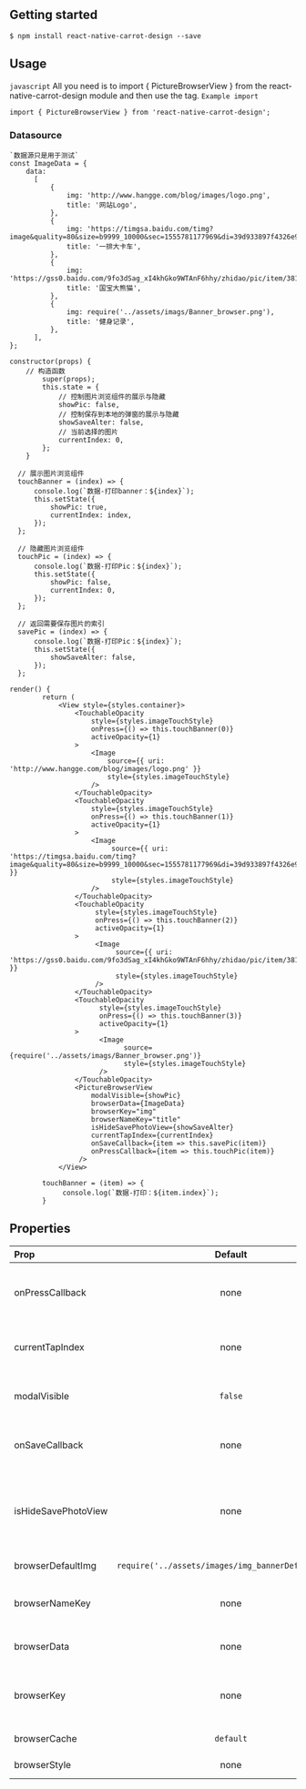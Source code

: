 ## Getting started

`$ npm install react-native-carrot-design --save`

## Usage
`javascript`
All you need is to import { PictureBrowserView } from the react-native-carrot-design module and then use the tag.
`Example import`

```
import { PictureBrowserView } from 'react-native-carrot-design';

```
### Datasource
```
`数据源只是用于测试`
const ImageData = {
    data:
      [
          {
              img: 'http://www.hangge.com/blog/images/logo.png',
              title: '网站Logo',
          },
          {
              img: 'https://timgsa.baidu.com/timg?image&quality=80&size=b9999_10000&sec=1555781177969&di=39d933897f4326e9d89e9c681a6ca9ad&imgtype=0&src=http%3A%2F%2Fwx1.sinaimg.cn%2Forj360%2Fdd2e61f7gy1g0xr9gxtzuj20rs3ak7kv.jpg',
              title: '一排大卡车',
          },
          {
              img: 'https://gss0.baidu.com/9fo3dSag_xI4khGko9WTAnF6hhy/zhidao/pic/item/3812b31bb051f819dc048662dbb44aed2e73e7f1.jpg',
              title: '国宝大熊猫',
          },
          {
              img: require('../assets/imags/Banner_browser.png'),
              title: '健身记录',
          },
      ],
};
```
```
constructor(props) {
    // 构造函数
        super(props);
        this.state = {
            // 控制图片浏览组件的展示与隐藏
            showPic: false,
            // 控制保存到本地的弹窗的展示与隐藏
            showSaveAlter: false,
            // 当前选择的图片
            currentIndex: 0,
        };
    }

  // 展示图片浏览组件
  touchBanner = (index) => {
      console.log(`数据-打印banner：${index}`);
      this.setState({
          showPic: true,
          currentIndex: index,
      });
  };

  // 隐藏图片浏览组件
  touchPic = (index) => {
      console.log(`数据-打印Pic：${index}`);
      this.setState({
          showPic: false,
          currentIndex: 0,
      });
  };

  // 返回需要保存图片的索引
  savePic = (index) => {
      console.log(`数据-打印Pic：${index}`);
      this.setState({
          showSaveAlter: false,
      });
  };
  
render() {
        return (
            <View style={styles.container}>
                <TouchableOpacity
                    style={styles.imageTouchStyle}
                    onPress={() => this.touchBanner(0)}
                    activeOpacity={1}
                >
                    <Image
                        source={{ uri: 'http://www.hangge.com/blog/images/logo.png' }}
                        style={styles.imageTouchStyle}
                    />
                </TouchableOpacity>
                <TouchableOpacity
                    style={styles.imageTouchStyle}
                    onPress={() => this.touchBanner(1)}
                    activeOpacity={1}
                >
                    <Image
                         source={{ uri: 'https://timgsa.baidu.com/timg?image&quality=80&size=b9999_10000&sec=1555781177969&di=39d933897f4326e9d89e9c681a6ca9ad&imgtype=0&src=http%3A%2F%2Fwx1.sinaimg.cn%2Forj360%2Fdd2e61f7gy1g0xr9gxtzuj20rs3ak7kv.jpg' }}
                         style={styles.imageTouchStyle}
                    />
                </TouchableOpacity>
                <TouchableOpacity
                     style={styles.imageTouchStyle}
                     onPress={() => this.touchBanner(2)}
                     activeOpacity={1}
                >
                     <Image
                          source={{ uri: 'https://gss0.baidu.com/9fo3dSag_xI4khGko9WTAnF6hhy/zhidao/pic/item/3812b31bb051f819dc048662dbb44aed2e73e7f1.jpg' }}
                          style={styles.imageTouchStyle}
                     />
                </TouchableOpacity>
                <TouchableOpacity
                      style={styles.imageTouchStyle}
                      onPress={() => this.touchBanner(3)}
                      activeOpacity={1}
                >
                      <Image
                            source={require('../assets/imags/Banner_browser.png')}
                            style={styles.imageTouchStyle}
                      />
                </TouchableOpacity>
                <PictureBrowserView
                    modalVisible={showPic}
                    browserData={ImageData}
                    browserKey="img"
                    browserNameKey="title"
                    isHideSavePhotoView={showSaveAlter}
                    currentTapIndex={currentIndex}
                    onSaveCallback={item => this.savePic(item)}
                    onPressCallback={item => this.touchPic(item)}
                 />
            </View>
            
        touchBanner = (item) => {
             console.log(`数据-打印：${item.index}`);
        }
```

## Properties
| Prop   | Default  | Type | Description | Required|
| :------------ |:---------------:| :---------------:|  :---------------:|:-----|
| onPressCallback | none | `func` | Click event to exit image browsing event |  `false `|
| currentTapIndex | none | `func` | Currently displayed image index |  `true `|
| modalVisible | `false` | `bool` | Whether to show the image browser |  `false `|
| onSaveCallback | none | `string` | Saved image to local long press event |  `false `|
| isHideSavePhotoView | none | `bool` | Whether to hide the saved image to the local popup window |  `false `|
| browserDefaultImg | `require('../assets/images/img_bannerDefualt.png')` | `any` | Default image|  `false `|
| browserNameKey | none | `string` | Key of picture viewer image title |  `false `|
| browserData | none | `object` | Image browser data source |  `true `|
| browserKey | none | `string` | Key of picture browser image resource |  `true `|
| browserCache | `default` | `string` | Cache strategy |  `false `|
| browserStyle | none | `object` | Container layout |  `false `|
